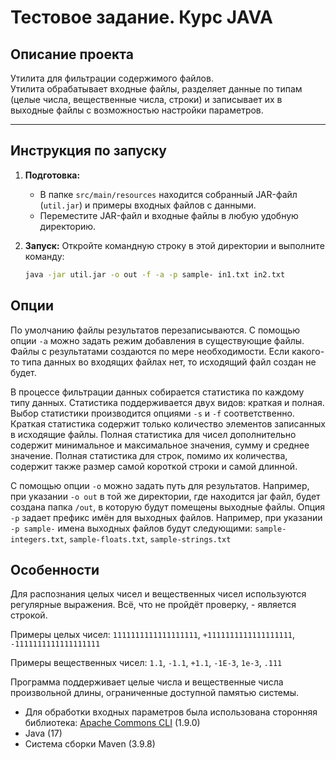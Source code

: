 # **Тестовое задание. Курс JAVA**

## **Описание проекта**
Утилита для фильтрации содержимого файлов.  
Утилита обрабатывает входные файлы, разделяет данные по типам (целые числа, вещественные числа, строки) и записывает их в выходные файлы с возможностью настройки параметров.

---

## **Инструкция по запуску**

1. **Подготовка:**
    - В папке `src/main/resources` находится собранный JAR-файл (`util.jar`) и примеры входных файлов с данными.
    - Переместите JAR-файл и входные файлы в любую удобную директорию.

2. **Запуск:**
   Откройте командную строку в этой директории и выполните команду:
    ```bash
   java -jar util.jar -o out -f -a -p sample- in1.txt in2.txt
## **Опции**
По умолчанию файлы результатов перезаписываются. 
С помощью опции `-a` можно задать режим добавления в существующие файлы.
Файлы с результатами создаются по мере необходимости. Если какого-то типа
данных во входящих файлах нет, то исходящий файл создан не будет.

В процессе фильтрации данных собирается статистика по каждому типу данных.
Статистика поддерживается двух видов: краткая и полная. Выбор статистики
производится опциями `-s` и `-f` соответственно. Краткая статистика содержит только
количество элементов записанных в исходящие файлы. Полная статистика для чисел
дополнительно содержит минимальное и максимальное значения, сумму и среднее значение.
Полная статистика для строк, помимо их количества, содержит также размер самой
короткой строки и самой длинной.

С помощью опции `-o` можно задать путь для результатов. Например, при указании `-o out` в той же директории, где находится jar файл, будет создана папка `/out`, в которую будут помещены выходные файлы.
Опция `-p` задает префикс имён для выходных файлов. Например, при указании `-p sample-` имена выходных файлов будут следующими: `sample-integers.txt`, `sample-floats.txt`, `sample-strings.txt`
## **Особенности**
Для распознания целых чисел и вещественных чисел используются регулярные выражения. Всё, что не пройдёт проверку, - является строкой.

Примеры целых чисел: `1111111111111111111`, `+1111111111111111111`, `-1111111111111111111`

Примеры вещественных чисел: `1.1`, `-1.1`, `+1.1`, `-1E-3`, `1e-3`, `.111`

Программа поддерживает целые числа и вещественные числа произвольной длины, ограниченные доступной памятью системы. 

 - Для обработки входных параметров была использована сторонняя библиотека: [Apache Commons CLI](https://commons.apache.org/proper/commons-cli/) (1.9.0)
 - Java (17)
 - Система сборки Maven (3.9.8)